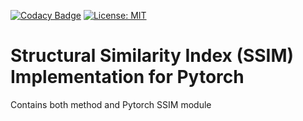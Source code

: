 [![Codacy Badge](https://api.codacy.com/project/badge/Grade/251b99f8ac5b4c8581eba165f680b90e)](https://app.codacy.com/manual/andriyserdega/ssim-pytorch?utm_source=github.com&utm_medium=referral&utm_content=aserdega/ssim-pytorch&utm_campaign=Badge_Grade_Dashboard)
[![License: MIT](https://img.shields.io/badge/License-MIT-yellow.svg)](https://opensource.org/licenses/MIT)
# Structural Similarity Index (SSIM) Implementation for Pytorch
Contains both method and Pytorch SSIM module
